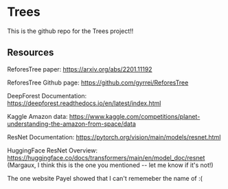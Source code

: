 # Trees

This is the github repo for the Trees project!!

## Resources

ReforesTree paper: https://arxiv.org/abs/2201.11192

ReforesTree Github page: https://github.com/gyrrei/ReforesTree

DeepForest Documentation: https://deepforest.readthedocs.io/en/latest/index.html

Kaggle Amazon data: https://www.kaggle.com/competitions/planet-understanding-the-amazon-from-space/data

ResNet Documentation: https://pytorch.org/vision/main/models/resnet.html

HuggingFace ResNet Overview: https://huggingface.co/docs/transformers/main/en/model_doc/resnet (Margaux, I think this is the one you mentioned -- let me know if it's not!)

The one website Payel showed that I can't rememeber the name of :( 

